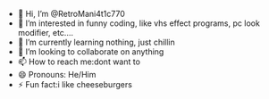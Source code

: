 - 👋 Hi, I’m @RetroMani4t1c770
- 👀 I’m interested in funny coding, like vhs effect programs, pc look modifier, etc....
- 🌱 I’m currently learning nothing, just chillin
- 💞️ I’m looking to collaborate on anything
- 📫 How to reach me:dont want to
- 😄 Pronouns: He/Him
- ⚡ Fun fact:i like cheeseburgers

<!---
RetroMani4t1c770/RetroMani4t1c770 is a ✨ special ✨ repository because its `README.md` (this file) appears on your GitHub profile.
You can click the Preview link to take a look at your changes.
--->
